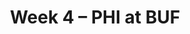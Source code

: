 ---
layout: game
title: Week 4 – PHI at BUF
season: 2003
game_id: 2003_04_PHI_BUF
away_team: PHI
home_team: BUF
---